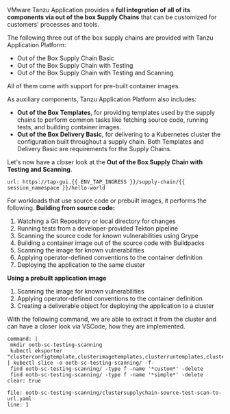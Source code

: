 VMware Tanzu Application provides a **full integration of all of its components via out of the box Supply Chains** that can be customized for customers' processes and tools.

The following three out of the box supply chains are provided with Tanzu Application Platform:

- Out of the Box Supply Chain Basic
- Out of the Box Supply Chain with Testing
- Out of the Box Supply Chain with Testing and Scanning

All of them come with support for pre-built container images.

As auxiliary components, Tanzu Application Platform also includes:
- **Out of the Box Templates**, for providing templates used by the supply chains to perform common tasks like fetching source code, running tests, and building container images.
- **Out of the Box Delivery Basic**, for delivering to a Kubernetes cluster the configuration built throughout a supply chain.
Both Templates and Delivery Basic are requirements for the Supply Chains.

Let's now have a closer look at the **Out of the Box Supply Chain with Testing and Scanning**.

```dashboard:open-url
url: https://tap-gui.{{ ENV_TAP_INGRESS }}/supply-chain/{{ session_namespace }}/hello-world
```

For workloads that use source code or prebuilt images, it performs the following.
**Building from source code:**
1. Watching a Git Repository or local directory for changes
2. Running tests from a developer-provided Tekton pipeline
3. Scanning the source code for known vulnerabilities using Grype
4. Building a container image out of the source code with Buildpacks
5. Scanning the image for known vulnerabilities
6. Applying operator-defined conventions to the container definition
7. Deploying the application to the same cluster

**Using a prebuilt application image**
1. Scanning the image for known vulnerabilities
2. Applying operator-defined conventions to the container definition
3. Creating a deliverable object for deploying the application to a cluster

With the following command, we are able to extract it from the cluster and can have a closer look via VSCode, how they are implemented.
```terminal:execute
command: |
 mkdir ootb-sc-testing-scanning
 kubectl eksporter "clusterconfigtemplate,clusterimagetemplates,clusterruntemplates,clustersourcetemplates,clustersupplychains,clustertemplates,clusterdelivery,ClusterDeploymentTemplate,deliverable" | kubectl slice -o ootb-sc-testing-scanning/ -f-
 find ootb-sc-testing-scanning/ -type f -name '*custom*' -delete
 find ootb-sc-testing-scanning/ -type f -name '*simple*' -delete
clear: true
```

```editor:open-file
file: ootb-sc-testing-scanning/clustersupplychain-source-test-scan-to-url.yaml
line: 1
```